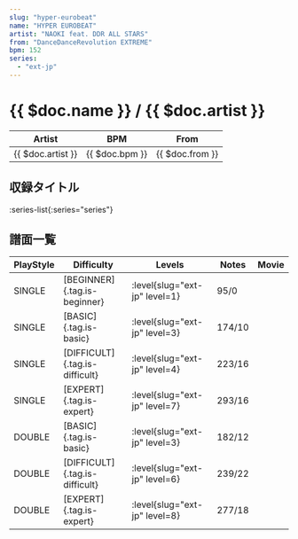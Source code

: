 ```yaml
---
slug: "hyper-eurobeat"
name: "HYPER EUROBEAT"
artist: "NAOKI feat. DDR ALL STARS"
from: "DanceDanceRevolution EXTREME"
bpm: 152
series:
  - "ext-jp"
---
```


# {{ $doc.name }} / {{ $doc.artist }}

|Artist|BPM|From|
|------|---|----|
|{{ $doc.artist }}|{{ $doc.bpm }}|{{ $doc.from }}|

## 収録タイトル

:series-list{:series="series"}

## 譜面一覧

|PlayStyle|Difficulty|Levels|Notes|Movie|
|---------|----------|------|-----|-----|
|SINGLE|[BEGINNER]{.tag.is-beginner}|:level{slug="ext-jp" level=1}|95/0||
|SINGLE|[BASIC]{.tag.is-basic}|:level{slug="ext-jp" level=3}|174/10||
|SINGLE|[DIFFICULT]{.tag.is-difficult}|:level{slug="ext-jp" level=4}|223/16||
|SINGLE|[EXPERT]{.tag.is-expert}|:level{slug="ext-jp" level=7}|293/16||
|DOUBLE|[BASIC]{.tag.is-basic}|:level{slug="ext-jp" level=3}|182/12||
|DOUBLE|[DIFFICULT]{.tag.is-difficult}|:level{slug="ext-jp" level=6}|239/22||
|DOUBLE|[EXPERT]{.tag.is-expert}|:level{slug="ext-jp" level=8}|277/18||
